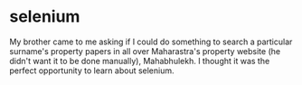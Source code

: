# selenium
My brother came to me asking if I could do something to search a particular surname's property papers in all over Maharastra's property website (he didn't want it to be done manually), Mahabhulekh. I thought it was the perfect opportunity to learn about selenium.

